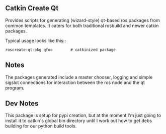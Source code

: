 ## Catkin Create Qt

Provides scripts for generating (wizard-style) qt-based ros packages
from common templates. It caters for both traditional rosbuild and
newer catkin packages.

Typical usage looks like this::

    roscreate-qt-pkg qfoo        # catkinized package


## Notes

The packages generated include a master chooser, logging and
simple sigslot connections for interaction between the ros 
node and the qt program.

## Dev Notes

This package is setup for pypi creation, but at the moment
I'm just going to install it to catkin's global bin directory
until I work out how to get debs building for our python build tools.
